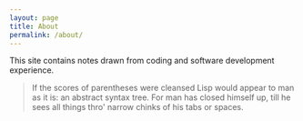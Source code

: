 ```yaml
---
layout: page
title: About
permalink: /about/
---
```


This site contains notes drawn from coding and software development experience.

> If the scores of parentheses were cleansed Lisp would appear to man as it is: an abstract syntax tree. For man has closed himself up, till he sees all things thro' narrow chinks of his tabs or spaces.
